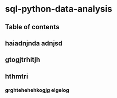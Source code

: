 # sql-python-data-analysis

## Table of contents

## haiadnjnda adnjsd
## gtogjtrhitjh
## hthmtri
### grghtehehehkogjg eigeiog